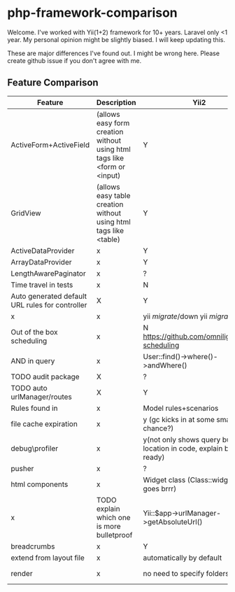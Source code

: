 # php-framework-comparison

Welcome.
I've worked with Yii(1+2) framework for 10+ years.
Laravel only <1 year.
My personal opinion might be slightly biased. I will keep updating this.

These are major differences I've found out. I might be wrong here. Please create github issue if you don't agree with me.

## Feature Comparison

| Feature                  | Description | Yii2 | Laravel |
|--------------------------|-------------|------|---------|
| ActiveForm+ActiveField  | (allows easy form creation without using html tags like <form or <input) |  Y  |    N    |
| GridView                | (allows easy table creation without using html tags like <table) | Y   | N       |
| ActiveDataProvider | x | Y | ? |
| ArrayDataProvider | x | Y | ? |
| LengthAwarePaginator | x | ? | ? |
| Time travel in tests     | x | N   | Y       |
| Auto generated default URL rules for controller | X | Y | ? |
| x | x | yii *migrate*/down yii *migrate* | artisan make:*migration* > artisan *migrate*
| Out of the box scheduling | x | N https://github.com/omnilight/yii2-scheduling | Y
| AND in query | x | User::find()->where()->andWhere() | User::query()->where()->where()
| TODO audit package |X | ? | Y |
| TODO auto urlManager/routes | X | Y | ?|
| Rules found in | x | Model rules+scenarios | Form |
| file cache expiration | x | y (gc kicks in at some small chance?) | n? |
| debug\profiler |x | y(not only shows query but location in code, explain button ready) | https://github.com/jkocik/laravel-profiler? no explain button?|
| pusher | x | ? | y |
| html components | x | Widget class (Class::widget() goes brrr)  | blade components (need to register them)
| x | TODO explain which one is more bulletproof | Yii::$app->urlManager->getAbsoluteUrl() | url()->current()
| breadcrumbs | x | Y | N
| extend from layout file | x | automatically by default | @extends('adminlte::page')
| render |x | no need to specify folders | view('default_view::admin.pages.bonus-auto-message.index')
